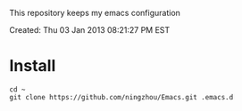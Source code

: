 This repository keeps my emacs configuration

Created: Thu 03 Jan 2013 08:21:27 PM EST

# Install
``` Shell
cd ~
git clone https://github.com/ningzhou/Emacs.git .emacs.d
```






